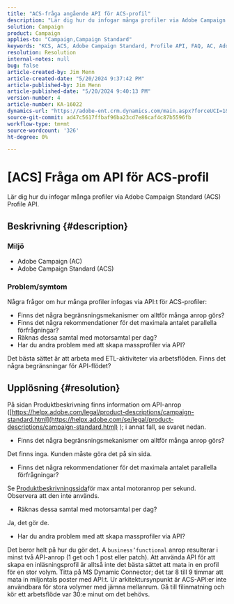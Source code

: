 ```yaml
---
title: "ACS-fråga angående API för ACS-profil"
description: "Lär dig hur du infogar många profiler via Adobe Campaign Standard (ACS) Profile API."
solution: Campaign
product: Campaign
applies-to: "Campaign,Campaign Standard"
keywords: "KCS, ACS, Adobe Campaign Standard, Profile API, FAQ, AC, Adobe Campaign"
resolution: Resolution
internal-notes: null
bug: false
article-created-by: Jim Menn
article-created-date: "5/20/2024 9:37:42 PM"
article-published-by: Jim Menn
article-published-date: "5/20/2024 9:40:13 PM"
version-number: 4
article-number: KA-16022
dynamics-url: "https://adobe-ent.crm.dynamics.com/main.aspx?forceUCI=1&pagetype=entityrecord&etn=knowledgearticle&id=2887172d-f116-ef11-9f8a-6045bd006268"
source-git-commit: ad47c5617ffbaf96ba23cd7e86caf4c87b5596fb
workflow-type: tm+mt
source-wordcount: '326'
ht-degree: 0%

---
```


# [ACS] Fråga om API för ACS-profil


Lär dig hur du infogar många profiler via Adobe Campaign Standard (ACS) Profile API.

## Beskrivning {#description}


### <b>Miljö</b>

- Adobe Campaign (AC)
- Adobe Campaign Standard (ACS)




### <b>Problem/symtom</b>

Några frågor om hur många profiler infogas via API:t för ACS-profiler:

- Finns det några begränsningsmekanismer om alltför många anrop görs?
- Finns det några rekommendationer för det maximala antalet parallella förfrågningar?
- Räknas dessa samtal med motorsamtal per dag?
- Har du andra problem med att skapa massprofiler via API?


Det bästa sättet är att arbeta med ETL-aktiviteter via arbetsflöden. Finns det några begränsningar för API-flödet?


## Upplösning {#resolution}


På sidan Produktbeskrivning finns information om API-anrop ([https://helpx.adobe.com/legal/product-descriptions/campaign-standard.html](https://helpx.adobe.com/se/legal/product-descriptions/campaign-standard.html) ); i annat fall, se svaret nedan.



- Finns det några begränsningsmekanismer om alltför många anrop görs?


Det finns inga. Kunden måste göra det på sin sida.

- Finns det några rekommendationer för det maximala antalet parallella förfrågningar?


Se [Produktbeskrivningssida](https://helpx.adobe.com/legal/product-descriptions/campaign-standard.html#)för max antal motoranrop per sekund. Observera att den inte används.

- Räknas dessa samtal med motorsamtal per dag?


Ja, det gör de.

- Har du andra problem med att skapa massprofiler via API?


Det beror helt på hur du gör det. A `business’functional` anrop resulterar i minst två API-anrop (1 get och 1 post eller patch). Att använda API för att skapa en inläsningsprofil är alltså inte det bästa sättet att mata in en profil för en stor volym. Titta på MS Dynamic Connector; det tar 8 till 9 timmar att mata in miljontals poster med API:t. Ur arkitektursynpunkt är ACS-API:er inte användbara för stora volymer med jämna mellanrum. Gå till filinmatning och kör ett arbetsflöde var 30:e minut om det behövs.
